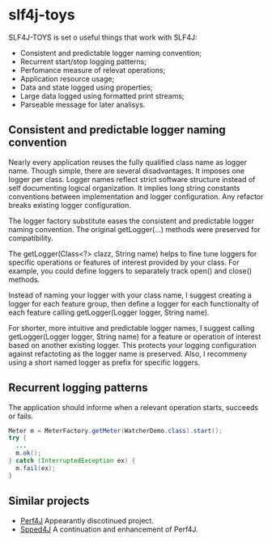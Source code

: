 # slf4j-toys #

SLF4J-TOYS is set o useful things that work with SLF4J:
 * Consistent and predictable logger naming convention;
 * Recurrent start/stop logging patterns;
 * Perfomance measure of relevat operations;
 * Application resource usage;
 * Data and state logged using properties;
 * Large data logged using formatted print streams;
 * Parseable message for later analisys.

## Consistent and predictable logger naming convention

Nearly every application reuses the fully qualified class name as logger name. Though simple, there are several disadvantages. It imposes one logger per class. Logger names reflect strict software structure instead of self documenting logical organization. It implies long string constants conventions between implementation and logger configuration. Any refactor breaks existing logger configuration. 

The logger factory substitute eases the consistent and predictable logger naming convention. The original getLogger(...) methods were preserved for compatibility.

The getLogger(Class<?> clazz, String name) helps to fine tune loggers for specific operations or features of interest provided by your class. For example, you could define loggers to separately track open() and close() methods.

Instead of naming your logger with your class name, I suggest creating a logger for each feature group, then define a logger for each functionalty of each feature calling getLogger(Logger logger, String name).

For shorter, more intuitive and predictable logger names, I suggest calling getLogger(Logger logger, String name) for a feature or operation of interest based on another existing logger. This protects your logging configuration against refactoting as the logger name is preserved. Also, I recommeny using a short named logger as prefix for specific loggers.

## Recurrent logging patterns ##
The application should informe when a relevant operation starts, succeeds or fails.
```java
Meter m = MeterFactory.getMeter(WatcherDemo.class).start();
try {
  ...
  m.ok();
} catch (InterruptedException ex) {
  m.fail(ex);
}
```
## Similar projects ##

 * [Perf4J](http://perf4j.codehaus.org/) Appearantly discotinued project.
 * [Spped4J](http://perf4j.codehaus.org/) A continuation and enhancement of Perf4J.
